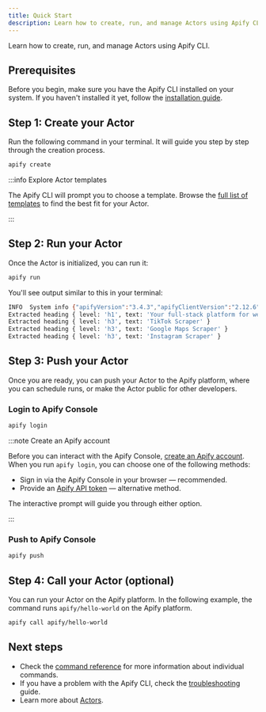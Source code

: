 ```yaml
---
title: Quick Start
description: Learn how to create, run, and manage Actors using Apify CLI.
---
```


Learn how to create, run, and manage Actors using Apify CLI.

## Prerequisites

Before you begin, make sure you have the Apify CLI installed on your system. If you haven't installed it yet, follow the [installation guide](./installation.md).

## Step 1: Create your Actor

Run the following command in your terminal. It will guide you step by step through the creation process.

```bash
apify create
```

:::info Explore Actor templates

The Apify CLI will prompt you to choose a template. Browse the [full list of templates](https://apify.com/templates) to find the best fit for your Actor.

:::

## Step 2: Run your Actor

Once the Actor is initialized, you can run it:

```bash
apify run
```

You'll see output similar to this in your terminal:

```bash
INFO  System info {"apifyVersion":"3.4.3","apifyClientVersion":"2.12.6","crawleeVersion":"3.13.10","osType":"Darwin","nodeVersion":"v22.17.0"}
Extracted heading { level: 'h1', text: 'Your full‑stack platform for web scraping' }
Extracted heading { level: 'h3', text: 'TikTok Scraper' }
Extracted heading { level: 'h3', text: 'Google Maps Scraper' }
Extracted heading { level: 'h3', text: 'Instagram Scraper' }
```

## Step 3: Push your Actor

Once you are ready, you can push your Actor to the Apify platform, where you can schedule runs, or make the Actor public for other developers.

### Login to Apify Console

```bash
apify login
```

:::note Create an Apify account

Before you can interact with the Apify Console, [create an Apify account](https://console.apify.com/).
When you run `apify login`, you can choose one of the following methods:

- Sign in via the Apify Console in your browser — recommended.
- Provide an [Apify API token](https://console.apify.com/settings/integrations) — alternative method.

The interactive prompt will guide you through either option.

:::

### Push to Apify Console

```bash
apify push
```

## Step 4: Call your Actor (optional)

You can run your Actor on the Apify platform. In the following example, the command runs `apify/hello-world` on the Apify platform.

```bash
apify call apify/hello-world
```

## Next steps

- Check the [command reference](./reference.md) for more information about individual commands.
- If you have a problem with the Apify CLI, check the [troubleshooting](./troubleshooting.md) guide.
- Learn more about [Actors](https://docs.apify.com/platform/actors).
